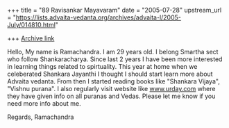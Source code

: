 +++
title = "89 Ravisankar Mayavaram"
date = "2005-07-28"
upstream_url = "https://lists.advaita-vedanta.org/archives/advaita-l/2005-July/014810.html"

+++
[Archive link](https://lists.advaita-vedanta.org/archives/advaita-l/2005-July/014810.html)

Hello,
    My name is Ramachandra. I am 29 years old. I belong Smartha sect
who follow Shankaracharya. Since last 2 years I have been more
interested in learning things related to spirtuality.
This year at home when we celeberated Shankara Jayanthi I thought I
should start learn more about Advaita vedanta. From then I started
reading books like "Shankara Vijaya", "Vishnu purana".
I also regularly visit website like www.urday.com where they have
given info on all puranas and Vedas.
Please let me know if you need more info about me.

Regards,
Ramachandra

